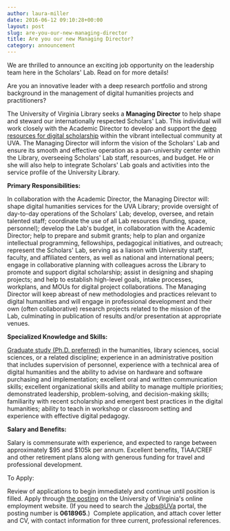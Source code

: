 ```yaml
---
author: laura-miller
date: 2016-06-12 09:10:28+00:00
layout: post
slug: are-you-our-new-managing-director
title: Are you our new Managing Director?
category: announcement
---
```


We are thrilled to announce an exciting job opportunity on the leadership team here in the Scholars' Lab. Read on for more details!

Are you an innovative leader with a deep research portfolio and strong background in the management of digital humanities projects and practitioners?

The University of Virginia Library seeks a **Managing Director** to help shape and steward our internationally respected Scholars' Lab. This individual will work closely with the Academic Director to develop and support the [deep resources for digital scholarship](http://scholarslab.org/announcements/managing-director/) within the vibrant intellectual community at UVA. The Managing Director will inform the vision of the Scholars' Lab and ensure its smooth and effective operation as a pan-university center within the Library, overseeing Scholars' Lab staff, resources, and budget. He or she will also help to integrate Scholars' Lab goals and activities into the service profile of the University Library.

**Primary Responsibilities:**

In collaboration with the Academic Director, the Managing Director will: shape digital humanities services for the UVA Library; provide oversight of day-to-day operations of the Scholars' Lab; develop, oversee, and retain talented staff; coordinate the use of all Lab resources (funding, space, personnel); develop the Lab's budget, in collaboration with the Academic Director; help to prepare and submit grants; help to plan and organize intellectual programming, fellowships, pedagogical initiatives, and outreach; represent the Scholars' Lab, serving as a liaison with University staff, faculty, and affiliated centers, as well as national and international peers; engage in collaborative planning with colleagues across the Library to promote and support digital scholarship; assist in designing and shaping projects; and help to establish high-level goals, intake processes, workplans, and MOUs for digital project collaborations. The Managing Director will keep abreast of new methodologies and practices relevant to digital humanities and will engage in professional development and their own (often collaborative) research projects related to the mission of the Lab, culminating in publication of results and/or presentation at appropriate venues.

**Specialized Knowledge and Skills:**

[Graduate study (Ph.D. preferred)](http://scholarslab.org/announcements/managing-director/) in the humanities, library sciences, social sciences, or a related discipline; experience in an administrative position that includes supervision of personnel, experience with a technical area of digital humanities and the ability to advise on hardware and software purchasing and implementation; excellent oral and written communication skills; excellent organizational skills and ability to manage multiple priorities; demonstrated leadership, problem-solving, and decision-making skills; familiarity with recent scholarship and emergent best practices in the digital humanities; ability to teach in workshop or classroom setting and experience with effective digital pedagogy.

**Salary and Benefits:**

Salary is commensurate with experience, and expected to range between approximately $95 and $105k per annum. Excellent benefits, TIAA/CREF and other retirement plans along with generous funding for travel and professional development.

To Apply:

Review of applications to begin immediately and continue until position is filled. Apply through [the posting](https://jobs.virginia.edu/applicants/Central?quickFind=79369) on the University of Virginia's online employment website. (If you need to search the [Jobs@UVa](https://jobs.virginia.edu/) portal, the posting number is **0618965**.)  Complete application, and attach cover letter and CV, with contact information for three current, professional references.
